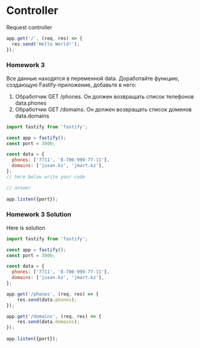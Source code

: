# Controller

Request controller
```js
app.get('/', (req, res) => {
  res.send('Hello World!');
});
```


### Homework 3
Все данные находятся в переменной data.
Доработайте функцию, создающую Fastify-приложение, добавьте в него:

1. Обработчик GET /phones. Он должен возвращать список телефонов data.phones
2. Обработчик GET /domains. Он должен возвращать список доменов data.domains

```js
import fastify from 'fastify';

const app = fastify();
const port = 3000;

const data = {
  phones: ['7711', '8-700-990-77-11'],
  domains: ['jusan.kz', 'jmart.kz'],
};
// here below write your code

// answer
  
app.listen({port});
```

### Homework 3 Solution

Here is solution
```js
import fastify from 'fastify';

const app = fastify();
const port = 3000;

const data = {
  phones: ['7711', '8-700-990-77-11'],
  domains: ['jusan.kz', 'jmart.kz'],
};

app.get('/phones', (req, res) => {
    res.send(data.phones);
});

app.get('/domains', (req, res) => {
    res.send(data.domains);
});
  
app.listen({port});
```